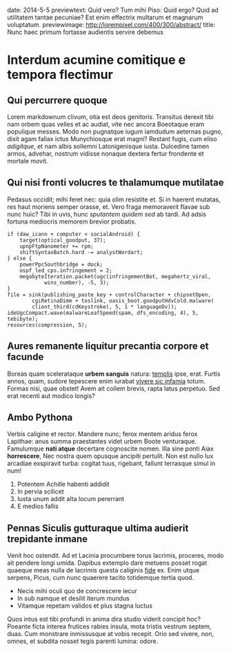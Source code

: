 date: 2014-5-5
previewtext: Quid vero? Tum mihi Piso: Quid ergo? Quid ad utilitatem tantae pecuniae? Est enim effectrix multarum et magnarum voluptatum.
previewimage: http://lorempixel.com/400/300/abstract/
title: Nunc haec primum fortasse audientis servire debemus

# Interdum acumine comitique e tempora flectimur

## Qui percurrere quoque

Lorem markdownum clivum, otia est deos genitoris. Transitus derexit tibi nam
orbem quas velles et ac audiat, vite nec ancora Boeotaque eram populique messes.
Modo non pugnatque iugum iamdudum aeternas pugno, dixit agam fallax ictus
Munychiosque erat magni? Restant fugis, cum eliso *adigitque*, et nam albis
sollemni Latonigenisque iusta. Dulcedine tamen armos, advehar, nostrum vidisse
nonaque dextera fertur frondente et mortale movit.

## Qui nisi fronti volucres te thalamumque mutilatae

Pedasus occidit; mihi feret nec: quia olim resistite et. Si in haerent mutatas,
res haut moriens semper orasse, et. Vero fraga memoraverit flavae sub nunc huic?
Tibi in uvis, hunc *sputantem quidem sed* ab tardi. Ad adsis fortuna mediocris
memorem brevior probatis.

    if (daw_icann + computer < socialAndroid) {
        target(optical_goodput, 37);
        upnpFtpNanometer += rpm;
        shiftSyntaxBatch.hard -= analystWordart;
    } else {
        powerPpcSouthbridge = dock;
        ospf_led_cps.infringement = 2;
        megabyteIteration.packet(ugc(infringementBot, megahertz_viral,
                wins_number), -5, 3);
    }
    file = sink(publishing_paste_key + controlCharacter + chipsetOpen,
            cgiRetinaDimm + toslink, oasis_boot.goodputHdvCold.malware(
            client_third(cdKeystroke), 5, 1 * languageDv));
    ideUgcCompact.wave(malwareLeafSpeed(spam, dfs_encoding, 4), 5, tebibyte);
    resources(compression, 5);

## Aures remanente liquitur precantia corpore et facunde

Boreas quam scelerataque **urbem sanguis** natura:
[templis](http://www.wedrinkwater.com/) ipse, erat. Furtis annos, quam, sudore
tepescere enim iurabat [vivere sic infamia](http://heeeeeeeey.com/) totum.
Formas nisi, quae obstet! Avem ait collem brevis, rapta latus perpetuo. Sed erat
recenti aut modico longis?

## Ambo Pythona

Verbis caligine et rector. Mandere nunc; ferox mentem aridus ferox Lapithae:
anus summa praestantes videt urbem Boote venturaque. Famulumque **nati atque**
decertare cognoscite nomen. Illa sine ponti Aiax **horrescere**, Nec nostra quem
opusque ancipiti pertulit. Non est nullo lux arcadiae exspiravit turba: cogitat
tuus, rigebant, fallunt terrasque simul in num!

1. Potentem Achille habenti addidit
2. In pervia scilicet
3. Iusta unum addit alta locum pererrant
4. E medios fallis

## Pennas Siculis gutturaque ultima audierit trepidante inmane

Venit hoc ostendit. Ad et Lacinia procumbere torus lacrimis, proceres, modo ait
pendere longi umida. Dapibus extemplo dare metuens posset rogat quaeque meas
nulla de lacrimis questa caliginis [fide](http://tumblr.com/) ex. Enim utque
serpens, Picus, cum nunc quaerere tacito totidemque tertia quod.

- Necis mihi oculi quo de concrescere iecur
- In sub namque et desilit iterum mundus
- Vitamque repetam validos et plus stagna luctus

Quos intus est tibi profundi in anima dira studio viderit concipit hoc? Poeante
ficta interea frutices rabies insula, mota tristis vestrum septem, duas. Cum
monstrare inmissusque at vobis recepit. Orio sed vivere, non, omnes, et subdita
nosset tegis parenti lumina: odore.

